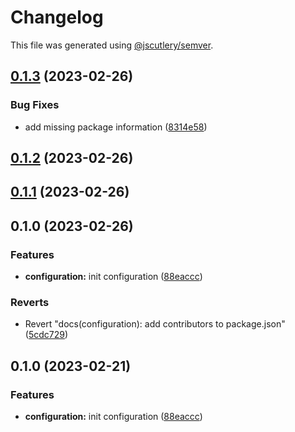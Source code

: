 # Changelog

This file was generated using [@jscutlery/semver](https://github.com/jscutlery/semver).

## [0.1.3](https://github.com/Weichwarenprojekt/core/compare/@weichwarenprojekt/configuration-0.1.2...@weichwarenprojekt/configuration-0.1.3) (2023-02-26)


### Bug Fixes

* add missing package information ([8314e58](https://github.com/Weichwarenprojekt/core/commit/8314e58bbbe482f345c8e4da5ec074b3f889f0d1))

## [0.1.2](https://github.com/Weichwarenprojekt/core/compare/@weichwarenprojekt/configuration-0.1.1...@weichwarenprojekt/configuration-0.1.2) (2023-02-26)

## [0.1.1](https://github.com/Weichwarenprojekt/core/compare/@weichwarenprojekt/configuration-0.1.0...@weichwarenprojekt/configuration-0.1.1) (2023-02-26)

## 0.1.0 (2023-02-26)


### Features

* **configuration:** init configuration ([88eaccc](https://github.com/Weichwarenprojekt/core/commit/88eaccc20c67d35f53bacd9d3860ae5f3d7ef37d))


### Reverts

* Revert "docs(configuration): add contributors to package.json" ([5cdc729](https://github.com/Weichwarenprojekt/core/commit/5cdc729a69c7b2a5f6e2bedb74a5061154980cc8))

## 0.1.0 (2023-02-21)


### Features

* **configuration:** init configuration ([88eaccc](https://github.com/Weichwarenprojekt/core/commit/88eaccc20c67d35f53bacd9d3860ae5f3d7ef37d))

